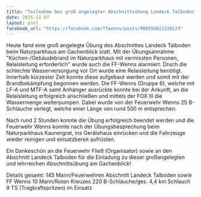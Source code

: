 ```yaml
---
title: "Teilnahme bei groß angelegter Abschnittsübung Landeck Talboden"
date: 2015-11-07
layout: post
facebook_url: "https://facebook.com/ffwenns/posts/988550021220123"
---
```


Heute fand eine groß angelegte Übung des Abschnittes Landeck Talboden beim Naturparkhaus am Gachenblick statt. Mit der Übungsannahme "Küchen-/Gebäudebrand im Naturparkhaus mit vermissten Personen, Relaisleitung erforderlich" wurde auch die FF-Wenns alarmiert. Druch die schlechte Wasserversorgung vor Ort wurde eine Relaisleitung benötigt. Innerhalb kürzester Zeit konnte diese aufgebaut werden und somit mit der Brandbekämpfung begonnen werden. Die FF-Wenns (Gruppe 6), welche mit LF-A und MTF-A samt Anhänger ausrückte konnte bei der Ankunft, an die Relaisleitung erfolgreich anschließen und mittels der FOX III die Wassermenge weiterpumpen. Dabei wurde von der Feuerwehr Wenns 25 B-Schläuche verlegt, welche einer Länge von rund 500 m entsprechen.

Nach rund 2 Stunden konnte die Übung erfolgreich beendet werden und die
Feuerwehr Wenns konnte nach der Übungsbesprechung beim Naturparkhaus
Kaunergrat, ins Gerätehaus einrücken und die Fahrzeuge wieder reinigen und
einsatzbereit aufrüsten.

Ein Dankeschön an die Feuerwehr Fließ (Organisator) sowie an den Abschnitt Landeck Talboden für die Einladung zu dieser großangelegten und lehrreichen Abschnittsübung am Gachenblick!

Details gesamt:
145 Mann/Feuerwehren Abschnitt Landeck Talboden sowie FF Wenns 
10 Mann/Roten Kreuzes
220 B-Schläuche/ges. 4,4 km Schlauch
9 TS (Tragkraftspritzen) im Einsatz
